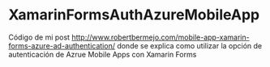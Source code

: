 # XamarinFormsAuthAzureMobileApp
Código de mi post http://www.robertbermejo.com/mobile-app-xamarin-forms-azure-ad-authentication/ donde se explica como utilizar la opción de autenticación de Azrue Mobile Apps con Xamarin Forms
